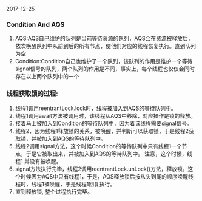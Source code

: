 2017-12-25
### Condition And AQS
1. AQS:AQS自己维护的队列是当前等待资源的队列，AQS会在资源被释放后，依次唤醒队列中从前到后的所有节点，使他们对应的线程恢复执行。直到队列为空
2. Condition:Condition自己也维护了一个队列，该队列的作用是维护一个等待signal信号的队列，两个队列的作用是不同，事实上，每个线程也仅仅会同时存在以上两个队列中的一个

### 线程获取锁的过程:
1. 线程1调用reentrantLock.lock时，线程被加入到AQS的等待队列中。
2. 线程1调用await方法被调用时，该线程从AQS中移除，对应操作是锁的释放。
3. 接着马上被加入到Condition的等待队列中，因为着该线程需要signal信号。
4. 线程2，因为线程1释放锁的关系，被唤醒，并判断可以获取锁，于是线程2获取锁，并被加入到AQS的等待队列中。
5. 线程2调用signal方法，这个时候Condition的等待队列中只有线程1一个节点，于是它被取出来，并被加入到AQS的等待队列中。 注意，这个时候，线程1 并没有被唤醒。
6. signal方法执行完毕，线程2调用reentrantLock.unLock()方法，释放锁。这个时候因为AQS中只有线程1，于是，AQS释放锁后按从头到尾的顺序唤醒线程时，线程1被唤醒，于是线程1回复执行。
7. 直到释放锁, 整个过程执行完毕。